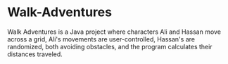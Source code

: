 # Walk-Adventures
 Walk Adventures is a Java project where characters Ali and Hassan move across a grid, Ali's movements are user-controlled, Hassan's are randomized, both avoiding obstacles, and the program calculates their distances traveled.
